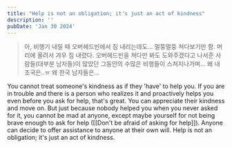 ```yaml
---
title: "Help is not an obligation; it's just an act of kindness"
description: ''
pubDate: 'Jan 30 2024'
---
```


> 아, 비행기 내릴 때 오버헤드빈에서 짐 내리는데도... 멀뚱멀뚱 쳐다보기만 함. 머리에 올려서 겨우 짐 내렸다. 오버헤드빈을 쳐다만 봐도 도와주겠다고 나서준 사람들(대부분 남자들)이 많았던 그동안의 수많은 비행들이 스쳐지나가며... 왜 내 조국은..ㅠ 왜 한국 남자들은...

You cannot treat someone's kindness as if they 'have' to help you. If you are in trouble and there is a person who realizes it and proactively helps you even before you ask for help, that's great. You can appreciate their kindness and move on. But just because nobody helped you when you never asked for it, you cannot be mad at anyone, except maybe yourself for not being brave enough to ask for help ([[Don't be afraid of asking for help]]). Anyone can decide to offer assistance to anyone at their own will. Help is not an obligation; it's just an act of kindness.
